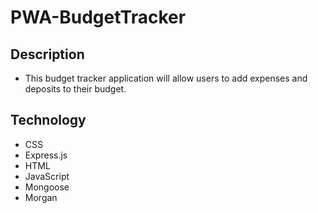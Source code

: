 # PWA-BudgetTracker

## Description

- This budget tracker application will allow users to add expenses and deposits to their budget.

## Technology

- CSS
- Express.js
- HTML
- JavaScript
- Mongoose
- Morgan
